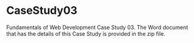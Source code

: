 # CaseStudy03
Fundamentals of Web Development Case Study 03. The Word document that has the details of this Case Study is provided in the zip file.
